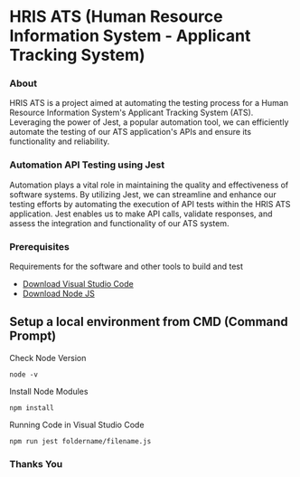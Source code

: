 # HRIS ATS (Human Resource Information System - Applicant Tracking System)

### About

HRIS ATS is a project aimed at automating the testing process for a Human Resource Information System's Applicant Tracking System (ATS). Leveraging the power of Jest, a popular automation tool, we can efficiently automate the testing of our ATS application's APIs and ensure its functionality and reliability.

### Automation API Testing using Jest

Automation plays a vital role in maintaining the quality and effectiveness of software systems. By utilizing Jest, we can streamline and enhance our testing efforts by automating the execution of API tests within the HRIS ATS application. Jest enables us to make API calls, validate responses, and assess the integration and functionality of our ATS system.

### Prerequisites

Requirements for the software and other tools to build and test
- [Download Visual Studio Code](https://code.visualstudio.com/download)
- [Download Node JS](https://nodejs.org/en/download) 

## Setup a local environment from CMD (Command Prompt)

Check Node Version

    node -v

Install Node Modules

    npm install

Running Code in Visual Studio Code

    npm run jest foldername/filename.js

### Thanks You
